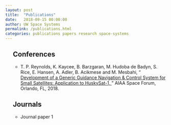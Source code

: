 ```yaml
---
layout: post
title:  "Publications"
date:   2018-09-15 00:00:00
author: UW Space Systems
permalink: /publications.html
categories: publications papers research space-systems
---
```


<section class="wrapper style4">
	<ul style="list-style-type: none">
  		<li><h2> Conferences </h2></li>
  			<ul style="list-style-type: circle">
  				 <li> T. P. Reynolds, K. Kaycee, B. Barzgaran, M. Hudoba de Badyn, S. Rice, E. Hansen, A. Adler, B. Acikmese and M. Mesbahi, “<a href="#"> Development of a Generic Guidance Navigation & Control System for Small Satellites: Application to HuskySat-1, </a>” AIAA Space Forum, Orlando, FL, 2018.</li>
  			</ul>
  		<li><h2> Journals </h2></li>
  			<ul style="list-style-type: circle">
  				  <li> Journal paper 1 </li>
  			</ul>
	</ul>
</section>

